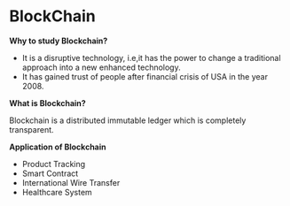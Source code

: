 # BlockChain

**Why to study Blockchain?**

- It is a disruptive technology, i.e,it has the power to change a traditional approach into a new enhanced technology.
- It has gained trust of people after financial crisis of USA in the year 2008.

**What is Blockchain?**

Blockchain is a distributed immutable ledger which is completely transparent.

**Application of Blockchain**

- Product Tracking
- Smart Contract
- International Wire Transfer
- Healthcare System
